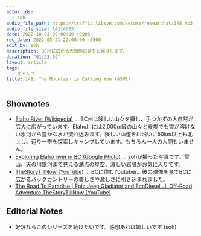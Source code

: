 ```yaml
---
actor_ids:
  - soh
audio_file_path: https://traffic.libsyn.com/secure/researchat/148.mp3
audio_file_size: 14314683
date: 2022-10-03 09:00:00 +0900
rec_date: 2022-05-21 22:00:00 -0500
edit_by: soh
description: BC州に広がる大自然の音をお届けします。
duration: "01:23:39"
layout: article
tags:
  - キャンプ
title: 148. The Mountain is Calling You (ASMR)
---
```


## Shownotes
- [Elaho River (Wikipedia)](https://en.wikipedia.org/wiki/Elaho_River) ... BC州は険しい山々を擁し、手つかずの大自然が広大に広がっています。Elaho川には2,000m級の山々と夏場でも雪が溶けない氷河から豊かな水が流れ込みます。険しい山道を川沿いに50km以上も北上し、辺り一帯を探索しキャンプしています。もちろん一人の人間もいません。
- [Exploring Elaho river in BC (Google Photo)](https://photos.app.goo.gl/T876CqrNmptUDPv77) ... sohが撮った写真です。雪山、天の川銀河まで見える満点の星空、激しい岩肌がお気に入りです。
- [TheStoryTillNow (YouTube)](https://www.youtube.com/c/TheStoryTillNow) ... BCに住むYoutuber。彼の映像を見てBCに広がるバックカントリーの美しさや激しさに引き込まれました。
- [The Road To Paradise | Epic Jeep Gladiator and EcoDiesel JL Off-Road Adventure TheStoryTillNow (YouTube)](https://www.youtube.com/watch?v=COdVhJDbLd0)

## Editorial Notes
- 好評ならこのシリーズを続けたいです。感想あれば嬉しいです (soh)

